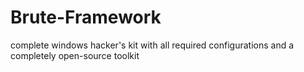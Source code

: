 # Brute-Framework
complete windows hacker's kit with all required configurations and a completely open-source toolkit  
